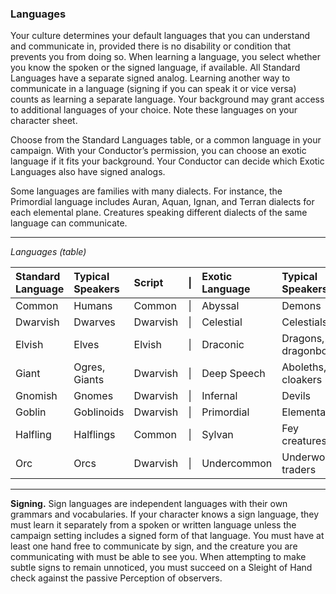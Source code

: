 ### Languages

Your culture determines your default languages that you can understand and communicate in, provided there is no disability or condition that prevents you from doing so.
When learning a language, you select whether you know the spoken or the signed language, if available.
All Standard Languages have a separate signed analog.
Learning another way to communicate in a language (signing if you can speak it or vice versa) counts as learning a separate language.
Your background may grant access to additional languages of your choice.
Note these languages on your character sheet.

Choose from the Standard Languages table, or a common language in your campaign.
With your Conductor’s permission, you can choose an exotic language if it fits your background. Your Conductor can decide which Exotic Languages also have signed analogs.

Some languages are families with many dialects.
For instance, the Primordial language includes Auran, Aquan, Ignan, and Terran dialects for each elemental plane.
Creatures speaking different dialects of the same language can communicate.

___
<!-- markdownlint-disable-next-line no-emphasis-as-heading -->
_Languages (table)_

| Standard Language | Typical Speakers | Script   | \| | Exotic Language | Typical Speakers    | Script    |
|:------------------|:-----------------|:---------|:--:|:----------------|:--------------------|:----------|
| Common            | Humans           | Common   | \| | Abyssal         | Demons              | Infernal  |
| Dwarvish          | Dwarves          | Dwarvish | \| | Celestial       | Celestials          | Celestial |
| Elvish            | Elves            | Elvish   | \| | Draconic        | Dragons, dragonborn | Draconic  |
| Giant             | Ogres, Giants    | Dwarvish | \| | Deep Speech     | Aboleths, cloakers  | –         |
| Gnomish           | Gnomes           | Dwarvish | \| | Infernal        | Devils              | Infernal  |
| Goblin            | Goblinoids       | Dwarvish | \| | Primordial      | Elementals          | Dwarvish  |
| Halfling          | Halflings        | Common   | \| | Sylvan          | Fey creatures       | Elvish    |
| Orc               | Orcs             | Dwarvish | \| | Undercommon     | Underworld traders  | Elvish    |

___

**Signing.**
Sign languages are independent languages with their own grammars and vocabularies. If your character knows a sign language, they must learn it separately from a spoken or written language unless the campaign setting includes a signed form of that language. You must have at least one hand free to communicate by sign, and the creature you are communicating with must be able to see you. When attempting to make subtle signs to remain unnoticed, you must succeed on a Sleight of Hand check against the passive Perception of observers.
